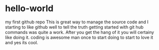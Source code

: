 # hello-world
my first github repo
This is great way to manage the source code and I starting to like github well to tell the truth getting started with git hub commands was quite a work. After you get the hang of it you will certainy like doing it. coding is awesome man once to start doing to start to love it and yes its cool.
